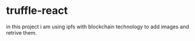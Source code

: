 # truffle-react
in this project i am using ipfs with blockchain technology to add images and retrive them.

